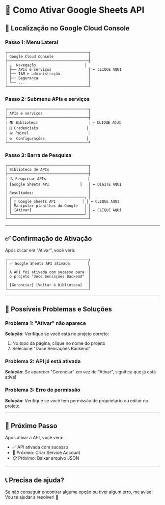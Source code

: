 # 🔧 Como Ativar Google Sheets API

## 📍 **Localização no Google Cloud Console**

### **Passo 1: Menu Lateral**
```
┌─────────────────────────────────────┐
│ Google Cloud Console                │
├─────────────────────────────────────┤
│ ☁️  Navegação                      │
│ ├── APIs e serviços                 │ ← CLIQUE AQUI
│ ├── IAM e administração             │
│ ├── Segurança                       │
│ └── ...                             │
└─────────────────────────────────────┘
```

### **Passo 2: Submenu APIs e serviços**
```
┌─────────────────────────────────────┐
│ APIs e serviços                     │
├─────────────────────────────────────┤
│ 📚 Biblioteca                       │ ← CLIQUE AQUI
│ 🔑 Credenciais                      │
│ 📊 Painel                           │
│ ⚙️  Configurações                   │
└─────────────────────────────────────┘
```

### **Passo 3: Barra de Pesquisa**
```
┌─────────────────────────────────────┐
│ Biblioteca de APIs                  │
├─────────────────────────────────────┤
│ 🔍 Pesquisar APIs                   │
│ [Google Sheets API              ]   │ ← DIGITE AQUI
│                                     │
│ Resultados:                         │
│ ┌─────────────────────────────────┐ │
│ │ 📄 Google Sheets API            │ │ ← CLIQUE AQUI
│ │ Manipular planilhas do Google   │ │
│ │ [Ativar]                        │ │ ← CLIQUE AQUI
│ └─────────────────────────────────┘ │
└─────────────────────────────────────┘
```

---

## ✅ **Confirmação de Ativação**

Após clicar em "Ativar", você verá:

```
┌─────────────────────────────────────┐
│ ✅ Google Sheets API ativada        │
│                                     │
│ A API foi ativada com sucesso para  │
│ o projeto "Doce Sensações Backend"  │
│                                     │
│ [Gerenciar] [Voltar à biblioteca]   │
└─────────────────────────────────────┘
```

---

## 🚨 **Possíveis Problemas e Soluções**

### **Problema 1: "Ativar" não aparece**
**Solução:** Verifique se você está no projeto correto:
1. No topo da página, clique no nome do projeto
2. Selecione "Doce Sensações Backend"

### **Problema 2: API já está ativada**
**Solução:** Se aparecer "Gerenciar" em vez de "Ativar", significa que já está ativa!

### **Problema 3: Erro de permissão**
**Solução:** Verifique se você tem permissão de proprietário ou editor no projeto

---

## 🎯 **Próximo Passo**

Após ativar a API, você verá:
- ✅ API ativada com sucesso
- 🔑 Próximo: Criar Service Account
- 📋 Próximo: Baixar arquivo JSON

---

## 📞 **Precisa de ajuda?**

Se não conseguir encontrar alguma opção ou tiver algum erro, me avise! Vou te ajudar a resolver! 🍰 